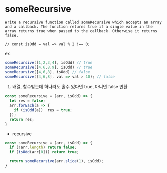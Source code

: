 # someRecursive

```
Write a recursive function called someRecursive which accepts an array and a callback. The function returns true if a single value in the array returns true when passed to the callback. Otherwise it returns false.

// const isOdd = val => val % 2 !== 0;
```

ex 
``` javascript
someRecursive([1,2,3,4], isOdd) // true
someRecursive([4,6,8,9], isOdd) // true
someRecursive([4,6,8], isOdd) // false
someRecursive([4,6,8], val => val > 10); // false
```

1. 배열, 함수받는데 하나라도 홀수 있다면 true, 아니면 false 반환

``` javascript
const someRecursive = (arr, isOdd) => {
  let res = false;
  arr.forEach(a => {
    if (isOdd(a))  res = true;
  });
  return res;
}
```

- recursive
``` javascript
const someRecursive = (arr, isOdd) => {
  if (!arr.length) return false;
  if (isOdd(arr[0])) return true;

  return someRecursive(arr.slice(1), isOdd);
}
```